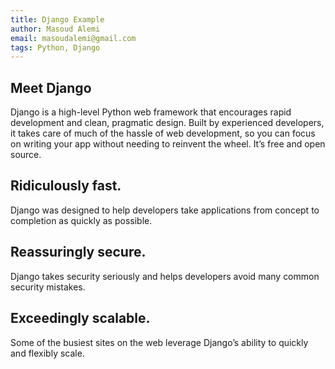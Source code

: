 ```yaml
---
title: Django Example
author: Masoud Alemi
email: masoudalemi@gmail.com
tags: Python, Django
---
```


## Meet Django

Django is a high-level Python web framework that encourages rapid development and clean, pragmatic design. Built by experienced developers, it takes care of much of the hassle of web development, so you can focus on writing your app without needing to reinvent the wheel. It’s free and open source.

<!--more-->


Ridiculously fast.
---------------

Django was designed to help developers take applications from concept to completion as quickly as possible.

Reassuringly secure.
---------------

Django takes security seriously and helps developers avoid many common security mistakes.


Exceedingly scalable.
---------------

Some of the busiest sites on the web leverage Django’s ability to quickly and flexibly scale.

<VideoPlayer src="/media/videos/test/sample-5s.mp4">